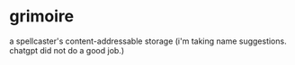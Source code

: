 # grimoire
a spellcaster's content-addressable storage
(i'm taking name suggestions. chatgpt did not do a good job.)
